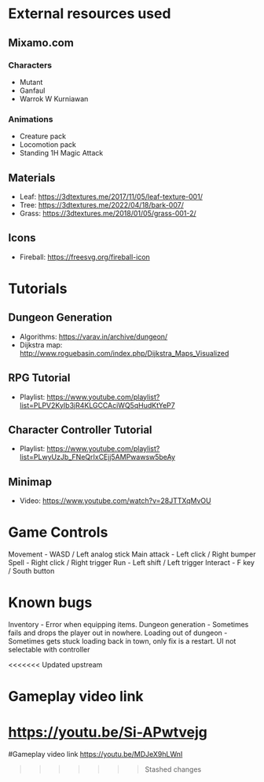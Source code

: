 # External resources used
## Mixamo.com
### Characters
- Mutant
- Ganfaul
- Warrok W Kurniawan
### Animations
- Creature pack
- Locomotion pack
- Standing 1H Magic Attack

## Materials
- Leaf: https://3dtextures.me/2017/11/05/leaf-texture-001/
- Tree: https://3dtextures.me/2022/04/18/bark-007/
- Grass: https://3dtextures.me/2018/01/05/grass-001-2/

## Icons
- Fireball: https://freesvg.org/fireball-icon

# Tutorials
## Dungeon Generation
- Algorithms: https://varav.in/archive/dungeon/
- Dijkstra map: http://www.roguebasin.com/index.php/Dijkstra_Maps_Visualized

## RPG Tutorial
- Playlist: https://www.youtube.com/playlist?list=PLPV2KyIb3jR4KLGCCAciWQ5qHudKtYeP7

## Character Controller Tutorial
- Playlist: https://www.youtube.com/playlist?list=PLwyUzJb_FNeQrIxCEjj5AMPwawsw5beAy

## Minimap
- Video: https://www.youtube.com/watch?v=28JTTXqMvOU

# Game Controls
Movement - WASD / Left analog stick
Main attack - Left click / Right bumper
Spell - Right click / Right trigger
Run - Left shift / Left trigger
Interact - F key / South button

# Known bugs
Inventory - Error when equipping items.
Dungeon generation - Sometimes fails and drops the player out in nowhere.
Loading out of dungeon - Sometimes gets stuck loading back in town, only fix is a restart.
UI not selectable with controller

<<<<<<< Updated upstream
# Gameplay video link
https://youtu.be/Si-APwtvejg
=======
#Gameplay video link
https://youtu.be/MDJeX9hLWnI
>>>>>>> Stashed changes
